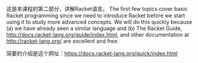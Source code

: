 这是本课程的第二部分，讲解Racket语言。
The first few topics cover basic Racket programming since we need to introduce Racket before we start using it to study more advanced concepts. We will do this quickly because (a) we have already seen a similar language and (b) The Racket Guide, http://docs.racket-lang.org/guide/index.html, and other documentation at http://racket-lang.org/ are excellent and free.

简要的介绍是这个网址：https://docs.racket-lang.org/quick/index.html

